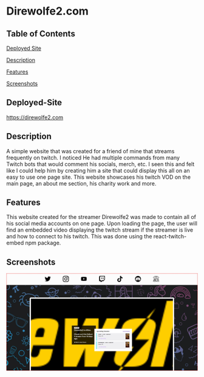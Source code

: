 # Direwolfe2.com

## Table of Contents

[Deployed Site](#Deployed-Site)

[Description](#Description)

[Features](#Features)

[Screenshots](#Screenshots)


## Deployed-Site

https://direwolfe2.com

## Description

A simple website that was created for a friend of mine that streams frequently on twitch. I noticed He had multiple commands from many Twitch bots that would comment his socials, merch, etc. I seen this and felt like I could help him by creating him a site that could display this all on an easy to use one page site. This website showcases his twitch VOD on the main page, an about me section, his charity work and more.

## Features

This website created for the streamer Direwolfe2 was made to contain all of his social media accounts on one page. Upon loading the page, the user will find an embedded video displaying the twitch stream if the streamer is live and how to connect to his twitch. This was done using the react-twitch-embed npm package.


## Screenshots

![website screenshot](./src/images/Screenshot%202022-11-01%20134506.jpg)




